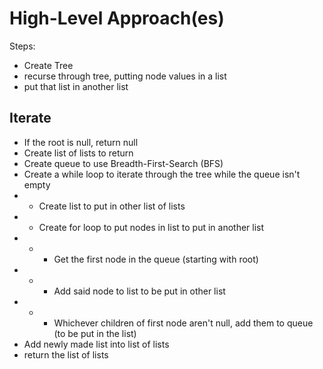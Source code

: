 # High-Level Approach(es)
Steps:
- Create Tree
- recurse through tree, putting node values in a list
- put that list in another list
## Iterate
- If the root is null, return null
- Create list of lists to return
- Create queue to use Breadth-First-Search (BFS)
- Create a while loop to iterate through the tree while the queue isn't empty
- - Create list to put in other list of lists
- - Create for loop to put nodes in list to put in another list
- - - Get the first node in the queue (starting with root)
- - - Add said node to list to be put in other list
- - - Whichever children of first node aren't null, add them to queue (to be put in the list)
- Add newly made list into list of lists
- return the list of lists 
